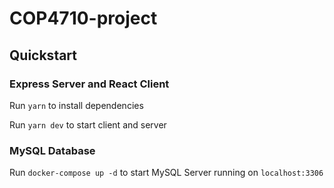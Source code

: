 # COP4710-project

## Quickstart

### Express Server and React Client
Run `yarn` to install dependencies

Run `yarn dev` to start client and server

### MySQL Database
Run `docker-compose up -d` to start MySQL Server running on `localhost:3306`
